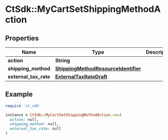 # CtSdk::MyCartSetShippingMethodAction

## Properties

| Name | Type | Description | Notes |
| ---- | ---- | ----------- | ----- |
| **action** | **String** |  |  |
| **shipping_method** | [**ShippingMethodResourceIdentifier**](ShippingMethodResourceIdentifier.md) |  | [optional] |
| **external_tax_rate** | [**ExternalTaxRateDraft**](ExternalTaxRateDraft.md) |  | [optional] |

## Example

```ruby
require 'ct_sdk'

instance = CtSdk::MyCartSetShippingMethodAction.new(
  action: null,
  shipping_method: null,
  external_tax_rate: null
)
```

